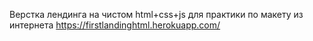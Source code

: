 Верстка лендинга на чистом html+css+js для практики по макету из интернета
https://firstlandinghtml.herokuapp.com/
